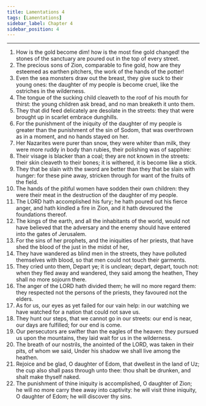 ```yaml
---
title: Lamentations 4
tags: [Lamentations]
sidebar_label: Chapter 4
sidebar_position: 4
---
```


---
1. How is the gold become dim! how is the most fine gold changed! the stones of the sanctuary are poured out in the top of every street.
2. The precious sons of Zion, comparable to fine gold, how are they esteemed as earthen pitchers, the work of the hands of the potter!
3. Even the sea monsters draw out the breast, they give suck to their young ones: the daughter of my people is become cruel, like the ostriches in the wilderness.
4. The tongue of the sucking child cleaveth to the roof of his mouth for thirst: the young children ask bread, and no man breaketh it unto them.
5. They that did feed delicately are desolate in the streets: they that were brought up in scarlet embrace dunghills.
6. For the punishment of the iniquity of the daughter of my people is greater than the punishment of the sin of Sodom, that was overthrown as in a moment, and no hands stayed on her.
7. Her Nazarites were purer than snow, they were whiter than milk, they were more ruddy in body than rubies, their polishing was of sapphire:
8. Their visage is blacker than a coal; they are not known in the streets: their skin cleaveth to their bones; it is withered, it is become like a stick.
9. They that be slain with the sword are better than they that be slain with hunger: for these pine away, stricken through for want of the fruits of the field.
10. The hands of the pitiful women have sodden their own children: they were their meat in the destruction of the daughter of my people.
11. The LORD hath accomplished his fury; he hath poured out his fierce anger, and hath kindled a fire in Zion, and it hath devoured the foundations thereof.
12. The kings of the earth, and all the inhabitants of the world, would not have believed that the adversary and the enemy should have entered into the gates of Jerusalem.
13. For the sins of her prophets, and the iniquities of her priests, that have shed the blood of the just in the midst of her,
14. They have wandered as blind men in the streets, they have polluted themselves with blood, so that men could not touch their garments.
15. They cried unto them, Depart ye; it is unclean; depart, depart, touch not: when they fled away and wandered, they said among the heathen, They shall no more sojourn there.
16. The anger of the LORD hath divided them; he will no more regard them: they respected not the persons of the priests, they favoured not the elders.
17. As for us, our eyes as yet failed for our vain help: in our watching we have watched for a nation that could not save us.
18. They hunt our steps, that we cannot go in our streets: our end is near, our days are fulfilled; for our end is come.
19. Our persecutors are swifter than the eagles of the heaven: they pursued us upon the mountains, they laid wait for us in the wilderness.
20. The breath of our nostrils, the anointed of the LORD, was taken in their pits, of whom we said, Under his shadow we shall live among the heathen.
21. Rejoice and be glad, O daughter of Edom, that dwellest in the land of Uz; the cup also shall pass through unto thee: thou shalt be drunken, and shalt make thyself naked.
22. The punishment of thine iniquity is accomplished, O daughter of Zion; he will no more carry thee away into captivity: he will visit thine iniquity, O daughter of Edom; he will discover thy sins.